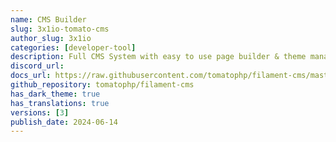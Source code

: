 ```yaml
---
name: CMS Builder
slug: 3x1io-tomato-cms
author_slug: 3x1io
categories: [developer-tool]
description: Full CMS System with easy to use page builder & theme manager for FilamentPHP
discord_url: 
docs_url: https://raw.githubusercontent.com/tomatophp/filament-cms/master/README.md
github_repository: tomatophp/filament-cms
has_dark_theme: true
has_translations: true
versions: [3]
publish_date: 2024-06-14
---
```

